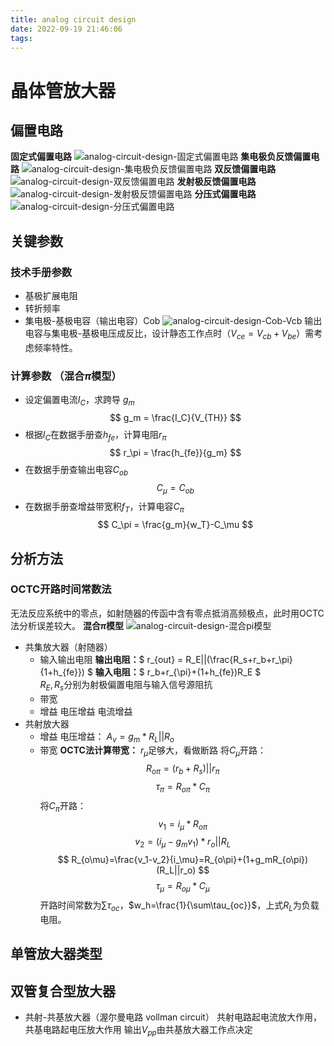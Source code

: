 ```yaml
---
title: analog circuit design
date: 2022-09-19 21:46:06
tags:
---
```

# 晶体管放大器
## 偏置电路
**固定式偏置电路**
![analog-circuit-design-固定式偏置电路](https://raw.githubusercontent.com/puhang/resource/master/pictures/analog-circuit-design-%E5%9B%BA%E5%AE%9A%E5%BC%8F%E5%81%8F%E7%BD%AE%E7%94%B5%E8%B7%AF.png)
**集电极负反馈偏置电路**
![analog-circuit-design-集电极负反馈偏置电路](https://raw.githubusercontent.com/puhang/resource/master/pictures/analog-circuit-design-%E9%9B%86%E7%94%B5%E6%9E%81%E8%B4%9F%E5%8F%8D%E9%A6%88%E5%81%8F%E7%BD%AE%E7%94%B5%E8%B7%AF.png)
**双反馈偏置电路**
![analog-circuit-design-双反馈偏置电路](https://raw.githubusercontent.com/puhang/resource/master/pictures/analog-circuit-design-%E5%8F%8C%E5%8F%8D%E9%A6%88%E5%81%8F%E7%BD%AE%E7%94%B5%E8%B7%AF.png)
**发射极反馈偏置电路**
![analog-circuit-design-发射极反馈偏置电路](https://raw.githubusercontent.com/puhang/resource/master/pictures/analog-circuit-design-%E5%8F%91%E5%B0%84%E6%9E%81%E5%8F%8D%E9%A6%88%E5%81%8F%E7%BD%AE%E7%94%B5%E8%B7%AF.png)
**分压式偏置电路**
![analog-circuit-design-分压式偏置电路](https://raw.githubusercontent.com/puhang/resource/master/pictures/analog-circuit-design-%E5%88%86%E5%8E%8B%E5%BC%8F%E5%81%8F%E7%BD%AE%E7%94%B5%E8%B7%AF.png)
## 关键参数
### 技术手册参数
- 基极扩展电阻
- 转折频率
- 集电极-基极电容（输出电容）Cob
![analog-circuit-design-Cob-Vcb](https://raw.githubusercontent.com/puhang/resource/master/pictures/analog-circuit-design-Cob-Vcb.png)
输出电容与集电极-基极电压成反比，设计静态工作点时（$V_{ce}=V_{cb}+V_{be}$）需考虑频率特性。
### 计算参数 （混合$\pi$模型）
- 设定偏置电流$I_C$，求跨导 $g_m$
  $$ g_m = \frac{I_C}{V_{TH}} $$
- 根据$I_C$在数据手册查$h_{fe}$，计算电阻$r_\pi$
  $$ r_\pi = \frac{h_{fe}}{g_m} $$
- 在数据手册查输出电容$C_{ob}$
  $$ C_{\mu}=C_{ob} $$
- 在数据手册查增益带宽积$f_T$，计算电容$C_\pi$
  $$ C_\pi = \frac{g_m}{w_T}-C_\mu $$
## 分析方法
### OCTC开路时间常数法
无法反应系统中的零点，如射随器的传函中含有零点抵消高频极点，此时用OCTC法分析误差较大。
**混合$\pi$模型**
![analog-circuit-design-混合pi模型](https://raw.githubusercontent.com/puhang/resource/master/pictures/analog-circuit-design-%E6%B7%B7%E5%90%88pi%E6%A8%A1%E5%9E%8B.png)
- 共集放大器（射随器）
  - 输入输出电阻
  **输出电阻：**$ r_{out} = R_E||(\frac{R_s+r_b+r_\pi}{1+h_{fe}}) $
  **输入电阻：**$ r_b+r_{\pi}+(1+h_{fe})R_E $  
  $R_E,R_s$分别为射极偏置电阻与输入信号源阻抗
  - 带宽
  - 增益
  电压增益
  电流增益
- 共射放大器
  - 增益
  电压增益： $A_v=g_m*R_L||R_o$
  - 带宽
   **OCTC法计算带宽：**
  $r_\mu$足够大，看做断路
  将$C_\mu$开路：
  $$ R_{o\pi}=(r_b+R_s)||r_\pi $$
  $$ \tau_\pi=R_{o\pi}*C_\pi $$
  将$C_\pi$开路：
  $$ v_1=i_\mu*R_{o\pi} $$
  $$ v_2=(i_\mu-g_mv_1)*r_o||R_L $$
  $$ R_{o\mu}=\frac{v_1-v_2}{i_\mu}=R_{o\pi}+(1+g_mR_{o\pi})(R_L||r_o) $$
  $$ \tau_\mu=R_{o\mu}*C_\mu $$
  开路时间常数为$\sum\tau_{oc}$，$w_h=\frac{1}{\sum\tau_{oc}}$，上式$R_L$为负载电阻。

## 单管放大器类型

## 双管复合型放大器
- 共射-共基放大器（渥尔曼电路 vollman circuit）
  共射电路起电流放大作用，共基电路起电压放大作用
  输出$V_{pp}$由共基放大器工作点决定